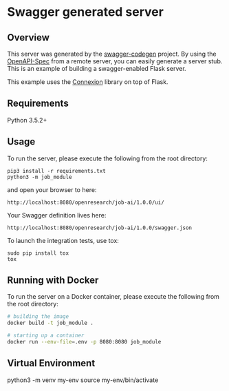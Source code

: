 # Swagger generated server

## Overview
This server was generated by the [swagger-codegen](https://github.com/swagger-api/swagger-codegen) project. By using the
[OpenAPI-Spec](https://github.com/swagger-api/swagger-core/wiki) from a remote server, you can easily generate a server stub.  This
is an example of building a swagger-enabled Flask server.

This example uses the [Connexion](https://github.com/zalando/connexion) library on top of Flask.

## Requirements
Python 3.5.2+

## Usage
To run the server, please execute the following from the root directory:

```
pip3 install -r requirements.txt
python3 -m job_module
```

and open your browser to here:

```
http://localhost:8080/openresearch/job-ai/1.0.0/ui/
```

Your Swagger definition lives here:

```
http://localhost:8080/openresearch/job-ai/1.0.0/swagger.json
```

To launch the integration tests, use tox:
```
sudo pip install tox
tox
```

## Running with Docker

To run the server on a Docker container, please execute the following from the root directory:

```bash
# building the image
docker build -t job_module .

# starting up a container
docker run --env-file=.env -p 8080:8080 job_module
```

## Virtual Environment

python3 -m venv my-env
source my-env/bin/activate